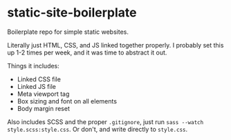 # static-site-boilerplate
Boilerplate repo for simple static websites.

Literally just HTML, CSS, and JS linked together properly. I probably set this up 1-2 times per week, and it was time to abstract it out.

Things it includes:
- Linked CSS file
- Linked JS file
- Meta viewport tag
- Box sizing and font on all elements
- Body margin reset

Also includes SCSS and the proper `.gitignore`, just run `sass --watch style.scss:style.css`. Or don't, and write directly to `style.css`.
